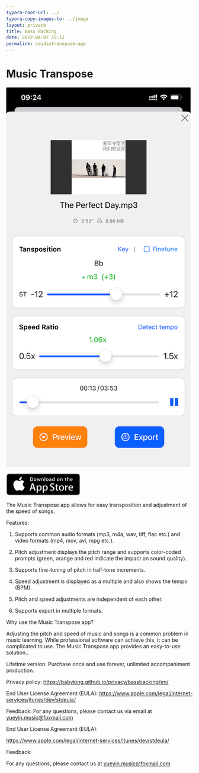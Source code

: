 ```yaml
---
typora-root-url: ../
typora-copy-images-to: ../image
layout: private
title: Bass Backing
date: 2022-04-07 15:12
permalink: /audiotranspose-app
---
```


# Music Transpose 

![image-20240409113347985](/image/image-20240409113347985.png)

[![download from appstore](/image/store.png)](https://apps.apple.com/cn/app/id1620125472)



The Music Transpose app allows for easy transposition and adjustment of the speed of songs.

Features:

1. Supports common audio formats (mp3, m4a, wav, tiff, flac etc.) and video formats (mp4, mov, avi, mpg etc.).

2. Pitch adjustment displays the pitch range and supports color-coded prompts (green, orange and red indicate the impact on sound quality).

3. Supports fine-tuning of pitch in half-tone increments.

4. Speed adjustment is displayed as a multiple and also shows the tempo (BPM).

5. Pitch and speed adjustments are independent of each other.

6. Supports export in multiple formats.


Why use the Music Transpose app?

Adjusting the pitch and speed of music and songs is a common problem in music learning. While professional software can achieve this, it can be complicated to use. The Music Transpose app provides an easy-to-use solution..

Lifetime version: Purchase once and use forever, unlimited accompaniment production.

Privacy policy: https://babyking.github.io/privacy/bassbacking/en/

End User License Agreement (EULA): https://www.apple.com/legal/internet-services/itunes/dev/stdeula/

Feedback: For any questions, please contact us via email at yueyin.music@foxmail.com



End User License Agreement (EULA):

 https://www.apple.com/legal/internet-services/itunes/dev/stdeula/

Feedback:

For any questions, please contact us at yueyin.music@foxmail.com



